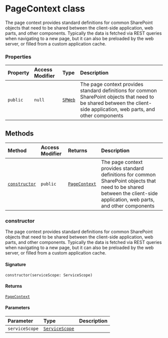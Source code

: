 # PageContext class





The page context provides standard definitions for common SharePoint objects 
that need to be shared between the client-side application, web parts, and other 
components. Typically the data is fetched via REST queries when navigating to a 
new page, but it can also be preloaded by the web server, or filled from a custom 
application cache.



### Properties

| Property	   | Access Modifier | Type	| Description|
|:-------------|:----|:-------|:-----------|
|`public`     | `null` | [`SPWeb`](../sp-client-base/spweb.md) | The page context provides standard definitions for common SharePoint objects  that need to be shared between the client-side application, web parts, and other  components |




## Methods

| Method	   | Access Modifier | Returns	| Description|
|:-------------|:----|:-------|:-----------|
|[`constructor`](#constructor)     | `public` | [`PageContext`](../sp-client-base/pagecontext.md) | The page context provides standard definitions for common SharePoint objects  that need to be shared between the client-side application, web parts, and other  components |





### constructor

The page context provides standard definitions for common SharePoint objects 
that need to be shared between the client-side application, web parts, and other 
components. Typically the data is fetched via REST queries when navigating to a 
new page, but it can also be preloaded by the web server, or filled from a custom 
application cache.

#### Signature
`constructor(serviceScope: ServiceScope)`

#### Returns
[`PageContext`](../sp-client-base/pagecontext.md)


#### Parameters


| Parameter	   | Type    | Description |
|:-------------|:---------------|:------------|
| `serviceScope`    | [`ServiceScope`](../sp-client-base/servicescope.md) |  |

